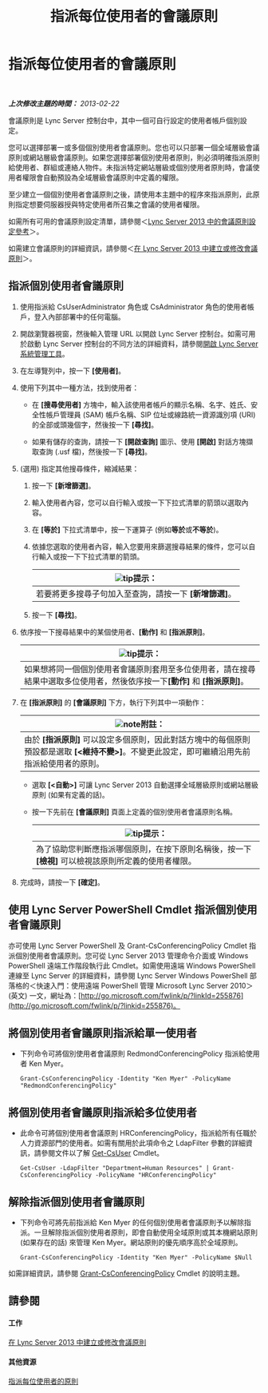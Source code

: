 ﻿---
title: 指派每位使用者的會議原則
TOCTitle: 指派每位使用者的會議原則
ms:assetid: 72f12c72-65f7-44fe-ab81-0f57cb2f87d1
ms:mtpsurl: https://technet.microsoft.com/zh-tw/library/Gg521015(v=OCS.15)
ms:contentKeyID: 49291302
ms.date: 08/10/2015
mtps_version: v=OCS.15
ms.translationtype: HT
---

# 指派每位使用者的會議原則

 

_**上次修改主題的時間：** 2013-02-22_

會議原則是 Lync Server 控制台中，其中一個可自行設定的使用者帳戶個別設定。

您可以選擇部署一或多個個別使用者會議原則。您也可以只部署一個全域層級會議原則或網站層級會議原則。如果您選擇部署個別使用者原則，則必須明確指派原則給使用者、群組或連絡人物件。未指派特定網站層級或個別使用者原則時，會議使用者權限會自動預設為全域層級會議原則中定義的權限。

至少建立一個個別使用者會議原則之後，請使用本主題中的程序來指派原則，此原則指定想要伺服器授與特定使用者所召集之會議的使用者權限。

如需所有可用的會議原則設定清單，請參閱＜[Lync Server 2013 中的會議原則設定參考](lync-server-2013-conferencing-policy-settings-reference.md)＞。

如需建立會議原則的詳細資訊，請參閱＜[在 Lync Server 2013 中建立或修改會議原則](lync-server-2013-create-or-modify-a-conferencing-policy.md)＞。

## 指派個別使用者會議原則

1.  使用指派給 CsUserAdministrator 角色或 CsAdministrator 角色的使用者帳戶，登入內部部署中的任何電腦。

2.  開啟瀏覽器視窗，然後輸入管理 URL 以開啟 Lync Server 控制台。如需可用於啟動 Lync Server 控制台的不同方法的詳細資料，請參閱[開啟 Lync Server 系統管理工具](lync-server-2013-open-lync-server-administrative-tools.md)。

3.  在左導覽列中，按一下 **\[使用者\]**。

4.  使用下列其中一種方法，找到使用者：
    
      - 在 **\[搜尋使用者\]** 方塊中，輸入該使用者帳戶的顯示名稱、名字、姓氏、安全性帳戶管理員 (SAM) 帳戶名稱、SIP 位址或線路統一資源識別項 (URI) 的全部或頭幾個字，然後按一下 **\[尋找\]**。
    
      - 如果有儲存的查詢，請按一下 **\[開啟查詢\]** 圖示、使用 **\[開啟\]** 對話方塊擷取查詢 (.usf 檔)，然後按一下 **\[尋找\]**。

5.  (選用) 指定其他搜尋條件，縮減結果：
    
    1.  按一下 **\[新增篩選\]**。
    
    2.  輸入使用者內容，您可以自行輸入或按一下下拉式清單的箭頭以選取內容。
    
    3.  在 **\[等於\]** 下拉式清單中，按一下運算子 (例如**等於**或**不等於**)。
    
    4.  依據您選取的使用者內容，輸入您要用來篩選搜尋結果的條件，您可以自行輸入或按一下下拉式清單的箭頭。
        
        <table>
        <thead>
        <tr class="header">
        <th><img src="images/JJ205025.tip(OCS.15).gif" title="tip" alt="tip" />提示：</th>
        </tr>
        </thead>
        <tbody>
        <tr class="odd">
        <td>若要將更多搜尋子句加入至查詢，請按一下 <strong>[新增篩選]</strong>。</td>
        </tr>
        </tbody>
        </table>
    
    5.  按一下 **\[尋找\]**。

6.  依序按一下搜尋結果中的某個使用者、**\[動作\]** 和 **\[指派原則\]**。
    
    <table>
    <thead>
    <tr class="header">
    <th><img src="images/JJ205025.tip(OCS.15).gif" title="tip" alt="tip" />提示：</th>
    </tr>
    </thead>
    <tbody>
    <tr class="odd">
    <td>如果想將同一個個別使用者會議原則套用至多位使用者，請在搜尋結果中選取多位使用者，然後依序按一下<strong>[動作]</strong> 和 <strong>[指派原則]</strong>。</td>
    </tr>
    </tbody>
    </table>


7.  在 **\[指派原則\]** 的 **\[會議原則\]** 下方，執行下列其中一項動作：
    
    <table>
    <thead>
    <tr class="header">
    <th><img src="images/Gg398811.note(OCS.15).gif" title="note" alt="note" />附註：</th>
    </tr>
    </thead>
    <tbody>
    <tr class="odd">
    <td>由於 <strong>[指派原則]</strong> 可以設定多個原則，因此對話方塊中的每個原則預設都是選取 <strong>[&lt;維持不變&gt;]</strong>。不變更此設定，即可繼續沿用先前指派給使用者的原則。</td>
    </tr>
    </tbody>
    </table>
    
      - 選取 **\[\<自動\>\]** 可讓 Lync Server 2013 自動選擇全域層級原則或網站層級原則 (如果有定義的話)。
    
      - 按一下先前在 **\[會議原則\]** 頁面上定義的個別使用者會議原則名稱。
        
        <table>
        <thead>
        <tr class="header">
        <th><img src="images/JJ205025.tip(OCS.15).gif" title="tip" alt="tip" />提示：</th>
        </tr>
        </thead>
        <tbody>
        <tr class="odd">
        <td>為了協助您判斷應指派哪個原則，在按下原則名稱後，按一下 <strong>[檢視]</strong> 可以檢視該原則所定義的使用者權限。</td>
        </tr>
        </tbody>
        </table>


8.  完成時，請按一下 **\[確定\]**。

## 使用 Lync Server PowerShell Cmdlet 指派個別使用者會議原則

亦可使用 Lync Server PowerShell 及 Grant-CsConferencingPolicy Cmdlet 指派個別使用者會議原則。您可從 Lync Server 2013 管理命令介面或 Windows PowerShell 遠端工作階段執行此 Cmdlet。如需使用遠端 Windows PowerShell 連線至 Lync Server 的詳細資料，請參閱 Lync Server Windows PowerShell 部落格的＜快速入門：使用遠端 PowerShell 管理 Microsoft Lync Server 2010＞(英文) 一文，網址為：[http://go.microsoft.com/fwlink/p/?linkId=255876](http://go.microsoft.com/fwlink/p/?linkid=255876)。

## 將個別使用者會議原則指派給單一使用者

  - 下列命令可將個別使用者會議原則 RedmondConferencingPolicy 指派給使用者 Ken Myer。
    
        Grant-CsConferencingPolicy -Identity "Ken Myer" -PolicyName "RedmondConferencingPolicy"

## 將個別使用者會議原則指派給多位使用者

  - 此命令可將個別使用者會議原則 HRConferencingPolicy，指派給所有任職於人力資源部門的使用者。如需有關用於此項命令之 LdapFilter 參數的詳細資訊，請參閱文件以了解 [Get-CsUser](https://docs.microsoft.com/en-us/powershell/module/skype/Get-CsUser) Cmdlet。
    
        Get-CsUser -LdapFilter "Department=Human Resources" | Grant-CsConferencingPolicy -PolicyName "HRConferencingPolicy"

## 解除指派個別使用者會議原則

  - 下列命令可將先前指派給 Ken Myer 的任何個別使用者會議原則予以解除指派。一旦解除指派個別使用者原則，即會自動使用全域原則或其本機網站原則 (如果存在的話) 來管理 Ken Myer。網站原則的優先順序高於全域原則。
    
        Grant-CsConferencingPolicy -Identity "Ken Myer" -PolicyName $Null

如需詳細資訊，請參閱 [Grant-CsConferencingPolicy](grant-csconferencingpolicy.md) Cmdlet 的說明主題。

## 請參閱

#### 工作

[在 Lync Server 2013 中建立或修改會議原則](lync-server-2013-create-or-modify-a-conferencing-policy.md)  

#### 其他資源

[指派每位使用者的原則](lync-server-2013-assigning-per-user-policies.md)

